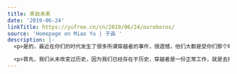 ```yaml
---
title: 来自未来
date: '2019-06-24'
linkTitle: https://yufree.cn/cn/2019/06/24/ouroboros/
source: 'Homepage on Miao Yu | 于淼 '
description: |-
  <p>是的，最近在你们的时代发生了很多所谓穿越者的事件，很遗憾，他们大都是受你们那个时代科幻小说、神秘学与新闻的影响炮制出来的，少部分真实穿越并没影响历史，所谓的提醒都是后验的与徒劳的，真正的时间穿越非常困难，这里解释下这个过程。</p>

  <p>首先，我们从未改变过历史，因为我们已经存在于历史，穿越者是一份正常工作，就是去搜索填补那些历史上真实穿越者的记录。我们在回去前事实上已经有了自己过去发言的记录，原样照搬就可以。然而，我们并不能以物质形态来回到过去，只通过信息流方式。除了时间回溯技术，空间定位技术也极为繁复，星际坐标参考系的计算量非常大，所以时间穿越并不频繁，且很多的信息流被传到了无意义的地方。时间间距越长，信息流就越难建立，很多穿越者声称自己来自不远的未来是合理的，但物质穿越是做不到的，另外骗子也利用了这一点把自己的推测包装成未来。所以任何自称穿越普遍的穿越者都可以看作是骗子，如果信息流穿越是普遍的，从这项技术出现的时间点到21世纪信息滤波器自组装技术完成的任意时间点都不会存在技术壁垒，历史上会呈现技术大爆发。很遗憾，我们没有看到这个景象，或者说我们的记录显示技术大爆发是累积
---
```


